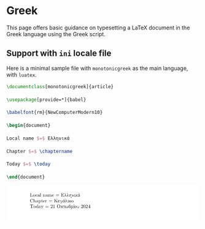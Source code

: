 # Greek

This page offers basic guidance on typesetting a LaTeX document in the
Greek language using the Greek script.

## Support with `ini` locale file

Here is a minimal sample file with `monotonicgreek` as the main language, with `luatex`.

```tex
\documentclass[monotonicgreek]{article}

\usepackage[provide=*]{babel}

\babelfont{rm}{NewComputerModern10}

\begin{document}

Local name $=$ Ελληνικά

Chapter $=$ \chaptername

Today $=$ \today

\end{document}
```

![](../media/locale-monotonicgreek.png)